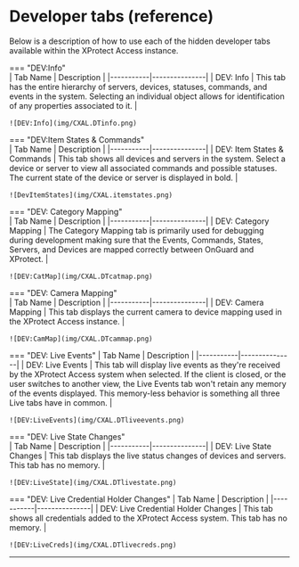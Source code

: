# Developer tabs (reference)

Below is a description of how to use each of the hidden developer tabs available within the XProtect Access instance.

=== "DEV:Info"    
    | Tab Name  | Description   |
    |-----------|---------------|
    | DEV: Info  | 	This tab has the entire hierarchy of servers, devices, statuses, commands, and events in the system. Selecting an individual object allows for identification of any properties associated to it.   |</br>

    ![DEV:Info](img/CXAL.DTinfo.png)

=== "DEV:Item States & Commands"    
    | Tab Name  | Description   |
    |-----------|---------------|
    | DEV: Item States & Commands  | 	This tab shows all devices and servers in the system. Select a device or server to view all associated commands and possible statuses. The current state of the device or server is displayed in bold.   |</br>

    ![DevItemStates](img/CXAL.itemstates.png)

=== "DEV: Category Mapping"  
    | Tab Name  | Description   |
    |-----------|---------------|
    | DEV: Category Mapping  | 	The Category Mapping tab is primarily used for debugging during development making sure that the Events, Commands, States, Servers, and Devices are mapped correctly between OnGuard and XProtect.   |</br>

    ![DEV:CatMap](img/CXAL.DTcatmap.png)

=== "DEV: Camera Mapping"    
    | Tab Name  | Description   |
    |-----------|---------------|
    | DEV: Camera Mapping  | 	This tab displays the current camera to device mapping used in the XProtect Access instance.   |</br>

    ![DEV:CamMap](img/CXAL.DTcammap.png)

=== "DEV: Live Events"
    | Tab Name  | Description   |
    |-----------|---------------|
    | DEV: Live Events  | 	This tab will display live events as they're received by the XProtect Access system when selected. If the client is closed, or the user switches to another view, the Live Events tab won't retain any memory of the events displayed. This memory-less behavior is something all three Live tabs have in common.   |</br>

    ![DEV:LiveEvents](img/CXAL.DTliveevents.png)

=== "DEV: Live State Changes"    
    | Tab Name  | Description   |
    |-----------|---------------|
    | DEV: Live State Changes  | 	This tab displays the live status changes of devices and servers. This tab has no memory.   |</br>

    ![DEV:LiveState](img/CXAL.DTlivestate.png)

=== "DEV: Live Credential Holder Changes"
    | Tab Name  | Description   |
    |-----------|---------------|
    | DEV: Live Credential Holder Changes  | 	This tab shows all credentials added to the XProtect Access system. This tab has no memory.   |</br>

    ![DEV:LiveCreds](img/CXAL.DTlivecreds.png)
***